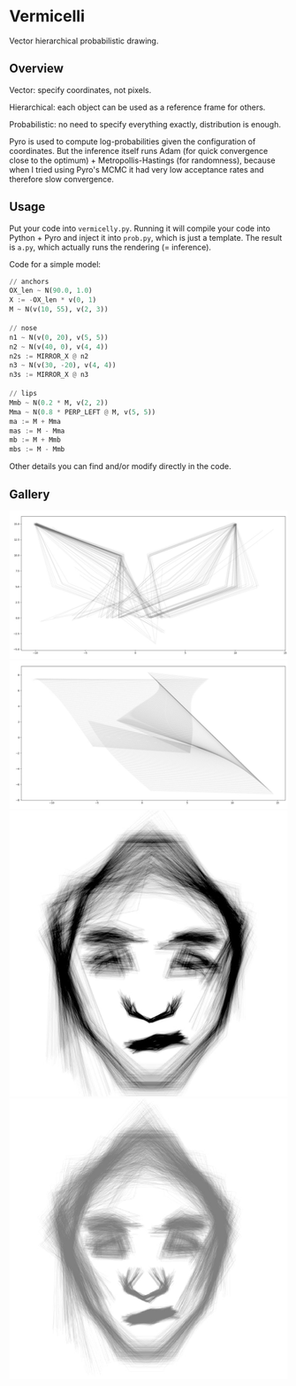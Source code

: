 # Vermicelli
Vector hierarchical probabilistic drawing. 

## Overview
Vector: specify coordinates, not pixels.

Hierarchical: each object can be used as a reference frame for others.

Probabilistic: no need to specify everything exactly, distribution is enough.

Pyro is used to compute log-probabilities given the configuration of coordinates. But the inference itself runs Adam (for quick convergence close to the optimum) + Metropollis-Hastings (for randomness), because when I tried using Pyro's MCMC it had very low acceptance rates and therefore slow convergence.

## Usage
Put your code into `vermicelly.py`. Running it will compile your code into Python + Pyro and inject it into `prob.py`, which is just a template. The result is `a.py`, which actually runs the rendering (= inference).

Code for a simple model:
```python
// anchors
OX_len ~ N(90.0, 1.0)
X := -OX_len * v(0, 1)
M ~ N(v(10, 55), v(2, 3))

// nose
n1 ~ N(v(0, 20), v(5, 5))
n2 ~ N(v(40, 0), v(4, 4))
n2s := MIRROR_X @ n2
n3 ~ N(v(30, -20), v(4, 4))
n3s := MIRROR_X @ n3

// lips
Mmb ~ N(0.2 * M, v(2, 2))
Mma ~ N(0.8 * PERP_LEFT @ M, v(5, 5))
ma := M + Mma
mas := M - Mma
mb := M + Mmb
mbs := M - Mmb
```
Other details you can find and/or modify directly in the code.

## Gallery
![first](img/1.jpg)
![second](img/2.jpg)
![third](img/3.jpg)
![fourth](img/4.jpg)